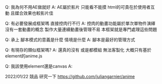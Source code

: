 Q: 我為何不用AE做就好
A: AE屬於影片 只能看不能摸 html的可貴在於使用者互動
且媒合效果也較影片佳

Q: 有必要發展成框架嗎 直接控肉行不行
A: 控肉的動畫功能屬於單次單物件演繹 沒有一套動畫的概念
製作大量連續動畫後管理不易 本框架就是專門處理這些問題

Q: 承上 腳本模式的意義是什麼 情境是什麼
A: 腳本是最好的管理方式

Q: 有現存的類似框架嗎?
A: 還真的沒有 或是都模組 無法客製化 大概只有基於element的anime.js

Q: 我該使用element還是canvas
A:


2022/01/22 競品 研究一下
https://github.com/juliangarnier/anime
